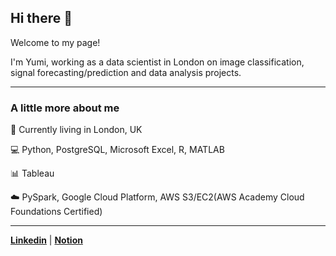 ## Hi there 👋

Welcome to my page!

I'm Yumi, working as a data scientist in London on image classification, signal forecasting/prediction and data analysis projects.

---

### A little more about me
:round_pushpin: Currently living in London, UK

:computer: Python, PostgreSQL, Microsoft Excel, R, MATLAB

:bar_chart: Tableau

:cloud: PySpark, Google Cloud Platform, AWS S3/EC2(AWS Academy Cloud Foundations Certified)

---

[**Linkedin**](https://www.linkedin.com/in/yumi-h) | [**Notion**](https://datayumiverse.notion.site/Hi-there-05efc7f56a364a0387c6dcc9e902e167?pvs=4)

<!--
**yumi-h-1/yumi-h-1** is a ✨ _special_ ✨ repository because its `README.md` (this file) appears on your GitHub profile.

Here are some ideas to get you started:

- 🔭 I’m currently working on ...
- 🌱 I’m currently learning ...
- 👯 I’m looking to collaborate on ...
- 🤔 I’m looking for help with ...
- 💬 Ask me about ...
- 📫 How to reach me: ...
- 😄 Pronouns: ...
- ⚡ Fun fact: ...
-->
